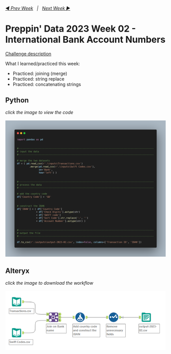 <h6><a href="..\preppin-data-2023-01\README.md">◀  Prev Week</a>&nbsp;&nbsp;&nbsp;|&nbsp;&nbsp;&nbsp;<a href="..\preppin-data-2023-03\README.md">Next Week  ▶</a></h6>

# Preppin' Data 2023 Week 02 - International Bank Account Numbers

[Challenge description](https://preppindata.blogspot.com/2023/01/2023-week-2-international-bank-account.html)

What I learned/practiced this week:
* Practiced: joining (merge)
* Practiced: string replace
* Practiced: concatenating strings

## Python
<i>click the image to view the code</i><br>
<br>
<a href="preppin-data-2023-02.py">
<img src="img-python-code-2023-02.png?raw=true" alt="Python code">
</a>

## Alteryx
<i>click the image to download the workflow</i><br>
<br>
<a href="preppin-data-2023-02.yxzp">
<img src="img-alteryx-2023-02.png?raw=true" alt="Alteryx workflow">
</a>